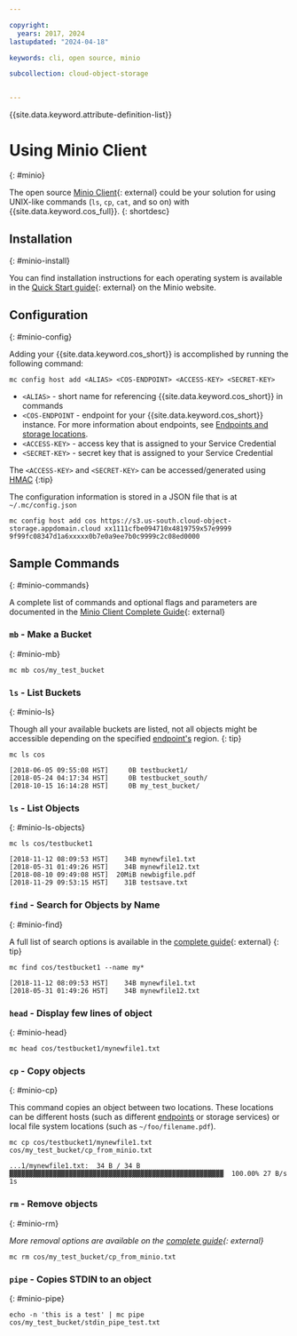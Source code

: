 ```yaml
---

copyright:
  years: 2017, 2024
lastupdated: "2024-04-18"

keywords: cli, open source, minio

subcollection: cloud-object-storage


---
```


{{site.data.keyword.attribute-definition-list}}

# Using Minio Client
{: #minio}

The open source [Minio Client](https://min.io/download#/linux){: external} could be your solution for using UNIX-like commands (`ls`, `cp`, `cat`, and so on) with {{site.data.keyword.cos_full}}.
{: shortdesc}

## Installation
{: #minio-install}

You can find installation instructions for each operating system is available in the [Quick Start guide](https://docs.min.io/docs/minio-client-quickstart-guide.html){: external} on the Minio website.

## Configuration
{: #minio-config}

Adding your {{site.data.keyword.cos_short}} is accomplished by running the following command:

```
mc config host add <ALIAS> <COS-ENDPOINT> <ACCESS-KEY> <SECRET-KEY>
```

* `<ALIAS>` - short name for referencing {{site.data.keyword.cos_short}} in commands
* `<COS-ENDPOINT` - endpoint for your {{site.data.keyword.cos_short}} instance. For more information about endpoints, see [Endpoints and storage locations](/docs/cloud-object-storage?topic=cloud-object-storage-endpoints#endpoints).
* `<ACCESS-KEY>` - access key that is assigned to your Service Credential
* `<SECRET-KEY>` - secret key that is assigned to your Service Credential

The `<ACCESS-KEY>` and `<SECRET-KEY>` can be accessed/generated using [HMAC](https://cloud.ibm.com/docs/cloud-object-storage?topic=cloud-object-storage-uhc-hmac-credentials-main)
{:tip}

The configuration information is stored in a JSON file that is at `~/.mc/config.json`

```
mc config host add cos https://s3.us-south.cloud-object-storage.appdomain.cloud xx1111cfbe094710x4819759x57e9999 9f99fc08347d1a6xxxxx0b7e0a9ee7b0c9999c2c08ed0000
```

## Sample Commands
{: #minio-commands}

A complete list of commands and optional flags and parameters are documented in the [Minio Client Complete Guide](https://docs.min.io/docs/minio-client-complete-guide){: external}

### `mb` - Make a Bucket
{: #minio-mb}

```
mc mb cos/my_test_bucket
```

### `ls` - List Buckets
{: #minio-ls}

Though all your available buckets are listed, not all objects might be accessible depending on the specified [endpoint's](/docs/cloud-object-storage?topic=cloud-object-storage-endpoints#endpoints) region.
{: tip}

```
mc ls cos
```

```
[2018-06-05 09:55:08 HST]     0B testbucket1/
[2018-05-24 04:17:34 HST]     0B testbucket_south/
[2018-10-15 16:14:28 HST]     0B my_test_bucket/
```


### `ls` - List Objects
{: #minio-ls-objects}

```
mc ls cos/testbucket1
```

```
[2018-11-12 08:09:53 HST]    34B mynewfile1.txt
[2018-05-31 01:49:26 HST]    34B mynewfile12.txt
[2018-08-10 09:49:08 HST]  20MiB newbigfile.pdf
[2018-11-29 09:53:15 HST]    31B testsave.txt
```

### `find` - Search for Objects by Name
{: #minio-find}

A full list of search options is available in the [complete guide](https://docs.min.io/docs/minio-client-complete-guide#find){: external}
{: tip}

```
mc find cos/testbucket1 --name my*
```

```
[2018-11-12 08:09:53 HST]    34B mynewfile1.txt
[2018-05-31 01:49:26 HST]    34B mynewfile12.txt
```

### `head` - Display few lines of object
{: #minio-head}

```
mc head cos/testbucket1/mynewfile1.txt
```

### `cp` - Copy objects
{: #minio-cp}

This command copies an object between two locations. These locations can be different hosts (such as different [endpoints](/docs/cloud-object-storage?topic=cloud-object-storage-endpoints#endpoints) or storage services) or local file system locations (such as `~/foo/filename.pdf`).
```
mc cp cos/testbucket1/mynewfile1.txt cos/my_test_bucket/cp_from_minio.txt
```

```
...1/mynewfile1.txt:  34 B / 34 B  ▓▓▓▓▓▓▓▓▓▓▓▓▓▓▓▓▓▓▓▓▓▓▓▓▓▓▓▓▓▓▓▓▓▓▓▓▓▓▓▓▓▓▓▓▓▓▓▓▓▓▓▓▓▓  100.00% 27 B/s 1s
```

### `rm` - Remove objects
{: #minio-rm}

*More removal options are available on the [complete guide](https://docs.min.io/docs/minio-client-complete-guide#rm){: external}*

```
mc rm cos/my_test_bucket/cp_from_minio.txt
```

### `pipe` - Copies STDIN to an object
{: #minio-pipe}

```
echo -n 'this is a test' | mc pipe cos/my_test_bucket/stdin_pipe_test.txt
```